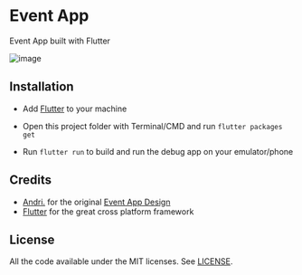 # Event App

Event App built with Flutter

![image](https://user-images.githubusercontent.com/67297759/188787191-d01cad83-3bc4-4800-9476-74105da20f34.png)

## Installation

- Add [Flutter](https://flutter.dev/docs/get-started/install) to your machine

- Open this project folder with Terminal/CMD and run `flutter packages get`

- Run `flutter run` to build and run the debug app on your emulator/phone

## Credits

- [Andri.](https://dribbble.com/andri145) for the original [Event App Design](https://dribbble.com/shots/17444328-Event-Mobile-Apps-Design)
- [Flutter](https://flutter.dev) for the great cross platform framework

## License

All the code available under the MIT licenses. See [LICENSE](LICENSE).
